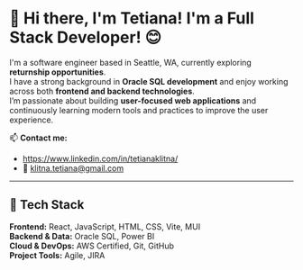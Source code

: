 # 👋 Hi there, I'm Tetiana! I'm a Full Stack Developer! 😊  

I'm a software engineer based in Seattle, WA, currently exploring **returnship opportunities**.  
I have a strong background in **Oracle SQL development** and enjoy working across both **frontend and backend technologies**.  
I’m passionate about building **user-focused web applications** and continuously learning modern tools and practices to improve the user experience.


📫 **Contact me:**  
- https://www.linkedin.com/in/tetianaklitna/
- 📧 klitna.tetiana@gmail.com  

---

## 🧰 Tech Stack

**Frontend:** React, JavaScript, HTML, CSS, Vite, MUI  
**Backend & Data:** Oracle SQL, Power BI  
**Cloud & DevOps:** AWS Certified, Git, GitHub  
**Project Tools:** Agile, JIRA
